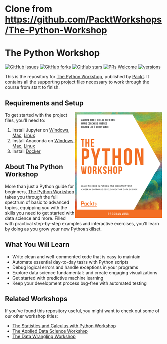 
# Clone from https://github.com/PacktWorkshops/The-Python-Workshop

# The Python Workshop

[![GitHub issues](https://img.shields.io/github/issues/PacktWorkshops/The-Python-Workshop.svg)](https://github.com/PacktWorkshops/The-Python-Workshop/issues)
[![GitHub forks](https://img.shields.io/github/forks/PacktWorkshops/The-Python-Workshop.svg)](https://github.com/PacktWorkshops/The-Python-Workshop/network)
[![GitHub stars](https://img.shields.io/github/stars/PacktWorkshops/The-Python-Workshop.svg)](https://github.com/PacktWorkshops/The-Python-Workshop/stargazers)
[![PRs Welcome](https://img.shields.io/badge/PRs-welcome-brightgreen.svg)](https://github.com/PacktWorkshops/The-Python-Workshop/pulls)
[![versions](https://img.shields.io/pypi/pyversions/pybadges.svg)](https://www.python.org/downloads/)


This is the repository for [The Python Workshop](https://www.amazon.com/Python-Workshop-Interactive-Approach-Learning/dp/1839218851/ref=sr_1_1?dchild=1&keywords=The%20Python%20Workshop&qid=1611065248&s=books&sr=1-1&utm_source=github&utm_medium=repository&utm_campaign=9781839218859&utm_term=Python&utm_content=The%20Python%20Workshop), published by [Packt](https://www.packtpub.com/?utm_source=github). It contains all the supporting project files necessary to work through the course from start to finish.

## Requirements and Setup
<a href="https://www.amazon.com/Python-Workshop-Interactive-Approach-Learning/dp/1839218851/ref=sr_1_1?dchild=1&keywords=The%20Python%20Workshop&qid=1611065248&s=books&sr=1-1&utm_source=github&utm_medium=repository&utm_campaign=9781839218859&utm_term=Python&utm_content=The%20Python%20Workshop"><img src="https://github.com/PacktWorkshops/Workshop-Covers/blob/master/The%20Python%20Workshop.png" alt="The Python Workshop" height="340px" width="280px" align="right" this.target="_blank"></a>

To get started with the project files, you'll need to:
1. Install Jupyter on [Windows](https://www.python.org/downloads/windows/), [Mac](https://www.python.org/downloads/mac-osx/), [Linux](https://www.python.org/downloads/source/)
2. Install Anaconda on [Windows](https://www.anaconda.com/distribution/#windows), [Mac](https://www.anaconda.com/distribution/#macos), [Linux](https://www.anaconda.com/distribution/#linux)
3. Install [Docker](https://docs.docker.com/docker-for-windows/install/)

## About The Python Workshop
More than just a Python guide for beginners, [The Python Workshop](https://www.amazon.com/Python-Workshop-Interactive-Approach-Learning/dp/1839218851/ref=sr_1_1?dchild=1&keywords=The%20Python%20Workshop&qid=1611065248&s=books&sr=1-1&utm_source=github&utm_medium=repository&utm_campaign=9781839218859&utm_term=Python&utm_content=The%20Python%20Workshop) takes you through the full spectrum of basic to advanced topics, equipping you with the skills you need to get started with data science and more. Filled with practical step-by-step examples and interactive exercises, you'll learn by doing as you grow your new Python skillset.

## What You Will Learn
* Write clean and well-commented code that is easy to maintain
* Automate essential day-to-day tasks with Python scripts
* Debug logical errors and handle exceptions in your programs
* Explore data science fundamentals and create engaging visualizations
* Get started with predictive machine learning
* Keep your development process bug-free with automated testing

## Related Workshops
If you've found this repository useful, you might want to check out some of our other workshop titles:
* [The Statistics and Calculus with Python Workshop](https://www.amazon.com/Statistics-Calculus-Python-Workshop-comprehensive/dp/1800209762/ref=tmm_pap_swatch_0?_encoding=UTF8&qid=1611065425&sr=1-1-fkmr1&utm_source=github&utm_medium=repository&utm_campaign=9781801078719&utm_term=Statistics%20and%20Calculus%20with%20Python&utm_content=The%20Statistics%20and%20Calculus%20with%20Python%20Workshop)
* [The Applied Data Science Workshop](https://www.amazon.com/Applied-Data-Science-Workshop-applications/dp/1800202504/ref=tmm_pap_swatch_0?_encoding=UTF8&qid=1611064853&sr=1-1&utm_source=github&utm_medium=repository&utm_campaign=9781800202504&utm_term=Applied%20Data%20Science&utm_content=The%20Applied%20Data%20Science%20Workshop)
* [The Data Wrangling Workshop](https://www.amazon.com/Data-Wrangling-Workshop-actionable-insights/dp/1839215003/ref=tmm_pap_swatch_0?_encoding=UTF8&qid=1611065162&sr=1-1&utm_source=github&utm_medium=repository&utm_campaign=9781801078955&utm_term=Data%20Wrangling&utm_content=The%20Data%20Wrangling%20Workshop)
